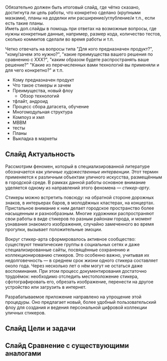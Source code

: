 Обязательно должен быть итоговый слайд, где чётко сказано, достигнута ли цель работы, что конкретно сделано (крупными мазками), планы на доделки или расширение/углубление/и т.п., если есть такие планы.  
Иметь доп.слайды в помощь при ответах на возможные вопросы, где нужны конкретные данные, например, размер кода, количество тестов, сколько коммитов сделали во время работы и т.п.  
  
Четко отвечать на вопросы типа "Для кого предназначен продукт?", "кому/зачем это нужно?", "какие преимущества вашего решения по сравнению с ХХХ?", "каким образом будете распространять ваше решение?" "Какие из перечисленных вами технологий вы применяли и для чего конкретно?" и т.п.

- Кому предназначен продукт
- Что такое стикеры и зачем
- Преимущества, новый флоу
	- Обзор технологий
- тфлайт, андроид
- Процесс сбора датасета, обучение
- Многомодульная структура
- Компоуз и хмл
- МВВМ
- тесты
- Планы
- Выкладка в маркеты
## Слайд Актуальность
Рассмотрим феномен, который в специализированной литературе обозначается как _уличные художественные интервенции_. Этот термин применяется к различным объектам уличного искусства, размещённым в городской среде. В рамках данной работы основное внимание уделяется одному из направлений этого феномена — _стикер-арту_.

Стикеры можно встретить повсюду: на обратной стороне дорожных знаков, в интерьерах баров, в молодёжных кластерах, на концертах. Пристальное внимание к ним делает городское пространство более насыщенным и разнообразным. Многие художники распространяют свои работы в виде стикеров по разным районам города, и момент узнавания знакомого изображения, случайно замеченного во время прогулки, вызывает положительные эмоции.

Вокруг стикер-арта сформировалось активное сообщество: существуют тематические группы в социальных сетях и даже специализированные сайты, посвящённые сохранению и коллекционированию стикеров. Это особенно важно, учитывая их недолговечность — в среднем срок жизни одного стикера составляет около года. Через несколько лет о нём могут не остаться даже воспоминания. При этом процесс документирования достаточно трудоёмок: необходимо отследить местоположение стикера, сфотографировать его, обрезать изображение, перенести на другое устройство или загрузить в интернет.

Разрабатываемое приложение направлено на упрощение этой процедуры. Оно предлагает новый, более удобный пользовательский флоу для создания и ведения персональной цифровой коллекции уличных стикеров.
## Слайд Цели и задачи
## Слайд Сравнение с существующими аналогами
##
##
##
##
##
##
##